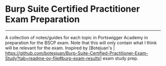 # Burp Suite Certified Practitioner Exam Preparation
---
A collection of notes/guides for each topic in Portswigger Academy in preparation for the BSCP exam. Note that this will only contain what I think will be relevant for the exam. Inspired by [Botejuan's | https://github.com/botesjuan/Burp-Suite-Certified-Practitioner-Exam-Study?tab=readme-ov-file#burp-exam-results] exam study prep. 


